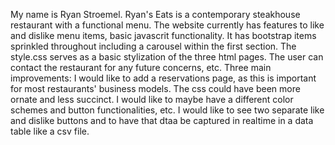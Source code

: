My name is Ryan Stroemel. Ryan's Eats is a contemporary steakhouse restaurant with a functional menu. The website currently has features to like and dislike menu items, basic javascrit functionality. It has bootstrap items sprinkled throughout including a carousel within the first section. The style.css serves as a basic stylization of the three html pages. The user can contact the restaurant for any future concerns, etc. Three main improvements: I would like to add a reservations page, as this is important for most restaurants' business models. The css could have been more ornate and less succinct. I would like to maybe have a different color schemes and button functionalities, etc. I would like to see two separate like and dislike buttons and to have that dtaa be captured in realtime in a data table like a csv file. 

